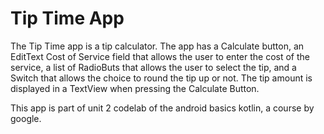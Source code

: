 # Tip Time App

The Tip Time app is a tip calculator. The app has a Calculate button, an EditText Cost of Service field that allows the user to enter the cost of the service, a list of RadioButs that allows the user to select the tip, and a Switch that allows the choice to round the tip up or not. The tip amount is displayed in a TextView when pressing the Calculate Button.

This app is part of unit 2 codelab of the android basics kotlin, a course by google.
